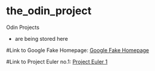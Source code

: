 # the_odin_project
Odin Projects
- are being stored here

#Link to Google Fake Homepage:
[Google Fake Homepage](https://cdn.rawgit.com/slashgeegee/the-odin-project/629de697/powertest/index.html)

#Link to Project Euler no.1:
[Project Euler 1](https://cdn.rawgit.com/slashgeegee/the-odin-project/629de697/euler/index.html)
